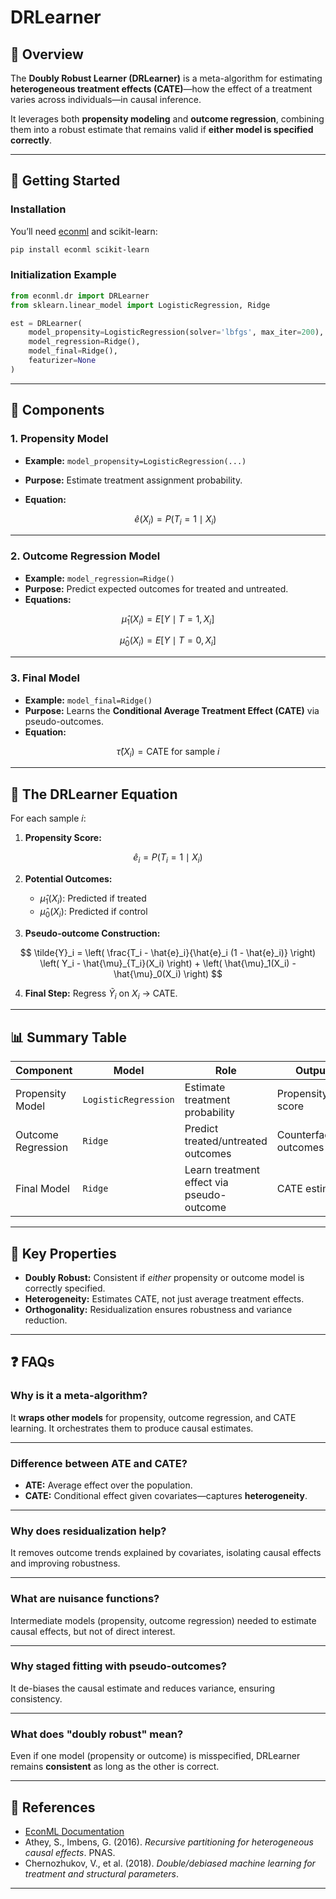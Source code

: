 # DRLearner

## 📖 Overview

The **Doubly Robust Learner (DRLearner)** is a meta-algorithm for estimating **heterogeneous treatment effects (CATE)**—how the effect of a treatment varies across individuals—in causal inference.  

It leverages both **propensity modeling** and **outcome regression**, combining them into a robust estimate that remains valid if **either model is specified correctly**.

---

## 🚀 Getting Started

### Installation

You’ll need [econml](https://github.com/microsoft/EconML) and scikit-learn:

```bash
pip install econml scikit-learn
```

### Initialization Example

```python
from econml.dr import DRLearner
from sklearn.linear_model import LogisticRegression, Ridge

est = DRLearner(
    model_propensity=LogisticRegression(solver='lbfgs', max_iter=200),
    model_regression=Ridge(),
    model_final=Ridge(),
    featurizer=None
)
```

---

## 🔎 Components

### 1. Propensity Model
- **Example:** `model_propensity=LogisticRegression(...)`
- **Purpose:** Estimate treatment assignment probability.
- **Equation:**
  
  $$
  \hat{e}(X_i) = P(T_i = 1 \mid X_i)
  $$

---

### 2. Outcome Regression Model
- **Example:** `model_regression=Ridge()`
- **Purpose:** Predict expected outcomes for treated and untreated.
- **Equations:**
  
$$
\hat{\mu}_1(X_i) = E[Y \mid T=1, X_i]
$$
  
$$
\hat{\mu}_0(X_i) = E[Y \mid T=0, X_i]
$$

---

### 3. Final Model
- **Example:** `model_final=Ridge()`
- **Purpose:** Learns the **Conditional Average Treatment Effect (CATE)** via pseudo-outcomes.
- **Equation:**

$$
\hat{\tau}(X_i) = \text{CATE for sample } i
$$

---

## 🧮 The DRLearner Equation

For each sample $i$:

1. **Propensity Score:**

$$
\hat{e}_i = P(T_i = 1 \mid X_i)
$$

2. **Potential Outcomes:**
   - $\hat{\mu}_1(X_i)$: Predicted if treated  
   - $\hat{\mu}_0(X_i)$: Predicted if control

3. **Pseudo-outcome Construction:**

$$
\tilde{Y}_i = \left( \frac{T_i - \hat{e}_i}{\hat{e}_i (1 - \hat{e}_i)} \right) \left( Y_i - \hat{\mu}_{T_i}(X_i) \right) + \left( \hat{\mu}_1(X_i) - \hat{\mu}_0(X_i) \right)
$$

4. **Final Step:** Regress $\tilde{Y}_i$ on $X_i$ → CATE.

---

## 📊 Summary Table

| Component          | Model                | Role                                      | Output                  |
| ------------------ | -------------------- | ----------------------------------------- | ----------------------- |
| Propensity Model   | `LogisticRegression` | Estimate treatment probability            | Propensity score        |
| Outcome Regression | `Ridge`              | Predict treated/untreated outcomes        | Counterfactual outcomes |
| Final Model        | `Ridge`              | Learn treatment effect via pseudo-outcome | CATE estimate           |

---

## 🌟 Key Properties

- **Doubly Robust:** Consistent if *either* propensity or outcome model is correctly specified.  
- **Heterogeneity:** Estimates CATE, not just average treatment effects.  
- **Orthogonality:** Residualization ensures robustness and variance reduction.  

---

## ❓ FAQs

### Why is it a meta-algorithm?
It **wraps other models** for propensity, outcome regression, and CATE learning. It orchestrates them to produce causal estimates.

---

### Difference between ATE and CATE?
- **ATE:** Average effect over the population.  
- **CATE:** Conditional effect given covariates—captures **heterogeneity**.

---

### Why does residualization help?
It removes outcome trends explained by covariates, isolating causal effects and improving robustness.

---

### What are nuisance functions?
Intermediate models (propensity, outcome regression) needed to estimate causal effects, but not of direct interest.

---

### Why staged fitting with pseudo-outcomes?
It de-biases the causal estimate and reduces variance, ensuring consistency.

---

### What does "doubly robust" mean?
Even if one model (propensity or outcome) is misspecified, DRLearner remains **consistent** as long as the other is correct.

---

## 📌 References
- [EconML Documentation](https://econml.azurewebsites.net/)  
- Athey, S., Imbens, G. (2016). *Recursive partitioning for heterogeneous causal effects*. PNAS.  
- Chernozhukov, V., et al. (2018). *Double/debiased machine learning for treatment and structural parameters*.  

---
